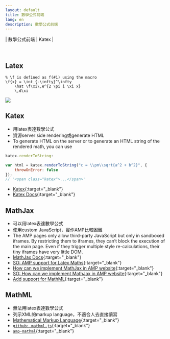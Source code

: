 ```yaml
---
layout: default
title: 數學公式前端
lang: en
description: 數學公式前端
---
```




| 數學公式前端 | Katex |

<br>

## Latex

```
% \f is defined as f(#1) using the macro
\f{x} = \int_{-\infty}^\infty
    \hat \f\xi\,e^{2 \pi i \xi x}
    \,d\xi
```

<img src='https://lh3.googleusercontent.com/L_hYOV5IsdxHfoIzB9zfqLJMkw0AeAQoe-BLrqRAI2dUp5QpQxwDIDXR7n_l8bVWmL1TMQp7daHRbVwN3cQXCNxJZtXJYpqafjPGMCTAwj5PSyLXdqT43u7Xm8HcynRnDu4qPubVhQ=w400' />

## Katex

* 用latex表達數學公式
* 資源server side rendering或generate HTML
* To generate HTML on the server or to generate an HTML string of the rendered math, you can use 

```javascript
katex.renderToString:

var html = katex.renderToString("c = \\pm\\sqrt{a^2 + b^2}", {
    throwOnError: false
});
// '<span class="katex">...</span>'
```

* [Katex](https://katex.org/){:target="_blank"}
* [Katex Docs](https://katex.org/docs/api.html){:target="_blank"}


## MathJax

* 可以用latex表達數學公式
* 使用custom JavaScript，實作AMP比較困難
* The AMP pages only allow third-party JavaScript but only in sandboxed iframes. By restricting them to iframes, they can’t block the execution of the main page. Even if they trigger multiple style re-calculations, their tiny iframes have very little DOM.
* [MathJax Docs](http://docs.mathjax.org/en/latest/){:target="_blank"}
* [SO: AMP support for Latex Maths](https://stackoverflow.com/questions/41095862/accelerated-mobile-pages-support-for-latex-maths){:target="_blank"}
* [How can we implement MathJax in AMP website](https://support.google.com/webmasters/thread/2334051?hl=en){:target="_blank"}
* [SO: How  can we implement MathJax in AMP website](https://stackoverflow.com/questions/55137996/how-can-we-implement-mathjax-in-amp-website){:target="_blank"}
* [Add support for MathML](https://github.com/ampproject/amphtml/issues/12800){:target="_blank"}


## MathML

* 無法用latex表達數學公式
* 列示XML的markup language，不適合人去直接讀寫
* [Mathematical Markup Language](https://www.w3.org/Math/whatIsMathML.html){:target="_blank"}
* [`github: mathml.js`](https://github.com/ampproject/amphtml/blob/master/3p/mathml.js){:target="_blank"}
* [`amp-mathml`](https://amp.dev/documentation/components/amp-mathml/?referrer=ampproject.org){:target="_blank"}